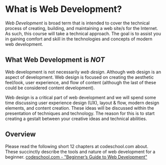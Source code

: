 # What is Web Development?

*Web Development* is broad term that is intended to cover the technical process of creating, building, and maintaining a web site/s for the Internet. As such, this course will take a technical approach. The goal is to assist you in gaining comfort and skill in the technologies and concepts of modern web development.

## What Web Development is *NOT*
Web development is not necessarily *web design*. Although web design is an aspect of development. Web design is focused on creating the aesthetic feel/look, user experience, and flow of content (although the last of these could be considered content development).

Web design is a critical part of web development and we will spend some time discussing user experience design (UX), layout & flow,  modern design elements, and content creation. These ideas will be discussed within the presentation of techniques and technology. The reason for this is to start creating a gestalt between your creative ideas and technical abilities.

## Overview
Please read the following short 12 chapters at codeschool.com about. These succinctly describe the tools and nature of web development for a beginner.
[codeschool.com - "Beginner’s Guide to Web Development"][1]

[1]:	https://www.codeschool.com/beginners-guide-to-web-development
